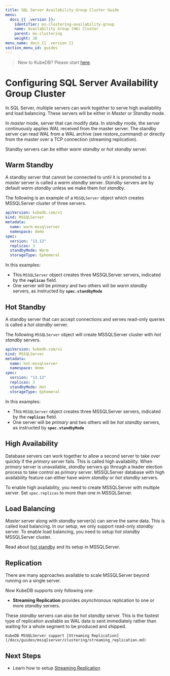 ```yaml
---
title: SQL Server Availability Group Cluster Guide
menu:
  docs_{{ .version }}:
    identifier: ms-clustering-availability-group
    name: Availability Group (HA) Cluster
    parent: ms-clustering
    weight: 10
menu_name: docs_{{ .version }}
section_menu_id: guides
---
```


> New to KubeDB? Please start [here](/docs/README.md).

# Configuring SQL Server Availability Group Cluster

In SQL Server, multiple servers can work together to serve high availability and load balancing. These servers will be either in *Master* or *Standby* mode.

In *master* mode, server that can modify data. In *standby* mode, the server continuously applies WAL received from the master server. The standby server can read WAL from a WAL archive (see restore_command) or directly from the master over a TCP connection (streaming replication).

Standby servers can be either *warm standby* or *hot standby* server.

## Warm Standby

A standby server that cannot be connected to until it is promoted to a *master* server is called a *warm standby* server.
*Standby* servers are by default *warm standby* unless we make them *hot standby*.

The following is an example of a `MSSQLServer` object which creates MSSQLServer cluster of three servers.

```yaml
apiVersion: kubedb.com/v1
kind: MSSQLServer
metadata:
  name: warm-mssqlserver
  namespace: demo
spec:
  version: "13.13"
  replicas: 3
  standbyMode: Warm
  storageType: Ephemeral
```

In this examples:

- This `MSSQLServer` object creates three MSSQLServer servers, indicated by the **`replicas`** field.
- One server will be *primary* and two others will be *warm standby* servers, as instructed by **`spec.standbyMode`**

## Hot Standby

A standby server that can accept connections and serves read-only queries is called a *hot standby* server.

The following `MSSQLServer` object will create MSSQLServer cluster with *hot standby* servers.

```yaml
apiVersion: kubedb.com/v1
kind: MSSQLServer
metadata:
  name: hot-mssqlserver
  namespace: demo
spec:
  version: "13.13"
  replicas: 3
  standbyMode: Hot
  storageType: Ephemeral
```

In this examples:

- This `MSSQLServer` object creates three MSSQLServer servers, indicated by the **`replicas`** field.
- One server will be *primary* and two others will be *hot standby* servers, as instructed by **`spec.standbyMode`**

## High Availability

Database servers can work together to allow a second server to take over quickly if the *primary* server fails. This is called high availability. When *primary* server is unavailable, *standby* servers go through a leader election process to take control as *primary* server. MSSQLServer database with high availability feature can either have *warm standby* or *hot standby* servers.

To enable high availability, you need to create MSSQLServer with multiple server. Set `spec.replicas` to more than one in MSSQLServer.

[//]: # (For more information on failover process, [read here])

## Load Balancing

*Master* server along with *standby* server(s) can serve the same data. This is called load balancing. In our setup, we only support read-only *standby* server.
To enable load balancing, you need to setup *hot standby* MSSQLServer cluster.

Read about [hot standby](#hot-standby) and its setup in MSSQLServer.

## Replication

There are many approaches available to scale MSSQLServer beyond running on a single server.

Now KubeDB supports only following one:

- **Streaming Replication** provides *asynchronous* replication to one or more *standby* servers.

These *standby* servers can also be *hot standby* server. This is the fastest type of replication available as
WAL data is sent immediately rather than waiting for a whole segment to be produced and shipped.

    KubeDB MSSQLServer support [Streaming Replication](/docs/guides/mssqlserver/clustering/streaming_replication.md)

## Next Steps

- Learn how to setup [Streaming Replication](/docs/guides/mssqlserver/clustering/streaming_replication.md)

